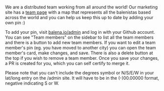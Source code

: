 We are a distributed team working from all around the world! Our marketing site has a [team page](https://www.balena.io/team/) with a map that represents all the balenistas based across the world and you can help us keep this up to date by adding your own pin :) 

To add your pin, visit [balena.io/admin](https://balena.io/admin) and log in with your Github account. You can see "Team members" on the sidebar to list all the team members and there is a button to add new team members. If you want to edit a team member's pin (eg. you have moved to another city) you can open the team member's card, make changes, and save. There is also a delete button at the top if you wish to remove a team member. Once you save your changes, a PR is created for you, which you can self certify to merge it. 

Please note that you can't include the degrees symbol or N/S/E/W in your lat/long entry on the /admin site. It will have to be in the (-)00.00000 format, negative indicating S or W. 